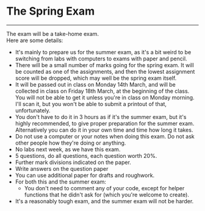 # The Spring Exam

---

The exam will be a take-home exam.  
Here are some details:

* It's mainly to prepare us for the summer exam, as it's a bit weird to be switching from labs with computers to exams with paper and pencil.
* There will be a small number of marks going for the spring exam. It will be counted as one of the assignments, and then the lowest assignment score will be dropped, which may well be the spring exam itself.
* It will be passed out in class on Monday 14th March, and will be collected in class on Friday 18th March, at the beginning of the class. You will not be able to get it unless you're in class on Monday morning. I'll scan it, but you won't be able to submit a printout of that, unfortunately.
* You don't have to do it in 3 hours as if it's the summer exam, but it's highly recommended, to give proper preparation for the summer exam. Alternatively you can do it in your own time and time how long it takes.
* Do not use a computer or your notes when doing this exam. Do not ask other people how they're doing or anything.
* No labs next week, as we have this exam.
* 5 questions, do all questions, each question worth 20%.
* Further mark divisions indicated on the paper.
* Write answers on the question paper
* You can use additional paper for drafts and roughwork.
* For both this and the summer exam:
	* You don't need to comment any of your code, except for helper functions that he didn't ask for (which you're welcome to create).
* It's a reasonably tough exam, and the summer exam will not be harder.